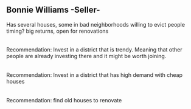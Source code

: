 ## Bonnie Williams	-Seller-	

Has several houses, some in bad neighborhoods
willing to evict people
timing?
big returns, open for renovations

######
Recommendation: Invest in a district that is trendy. Meaning that other people are already investing there and it might be worth joining.
######

######
Recommendation: Invest in a district that has high demand with cheap houses
######

######
Recommendation: find old houses to renovate
######